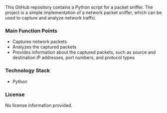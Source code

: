  
This GitHub repository contains a Python script for a packet sniffer. The project is a simple implementation of a network packet sniffer, which can be used to capture and analyze network traffic.

### Main Function Points
- Captures network packets
- Analyzes the captured packets
- Provides information about the captured packets, such as source and destination IP addresses, port numbers, and protocol types

### Technology Stack
- Python

### License
No license information provided.


